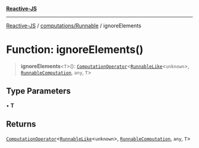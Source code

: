 [**Reactive-JS**](../../../README.md)

***

[Reactive-JS](../../../README.md) / [computations/Runnable](../README.md) / ignoreElements

# Function: ignoreElements()

> **ignoreElements**\<`T`\>(): [`ComputationOperator`](../../type-aliases/ComputationOperator.md)\<[`RunnableLike`](../../interfaces/RunnableLike.md)\<`unknown`\>, [`RunnableComputation`](../interfaces/RunnableComputation.md), `any`, `T`\>

## Type Parameters

• **T**

## Returns

[`ComputationOperator`](../../type-aliases/ComputationOperator.md)\<[`RunnableLike`](../../interfaces/RunnableLike.md)\<`unknown`\>, [`RunnableComputation`](../interfaces/RunnableComputation.md), `any`, `T`\>
